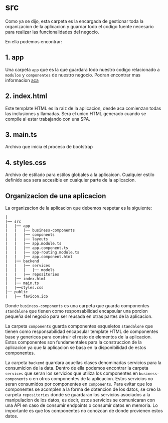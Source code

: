 # src

Como ya se dijo, esta carpeta es la encargada de gestionar toda la organizacion de la aplicacion y guardar todo el codigo fuente necesario para realizar las funcionalidades del negocio.

En ella podemos encontrar:

## 1. app

Una carpeta `app` que es la que guardara todo nuestro codigo relacionado a `modulos` y `componentes` de nuestro negocio. Podran encontrar mas informacion [aca](https://github.com/daniel18acevedo/DA2-Tecnologia/blob/angular-create-project/app.md)

## 2. index.html

Este template HTML es la raiz de la aplicacion, desde aca comienzan todas las inclusiones y llamadas. Sera el unico HTML generado cuando se compile al estar trabajando con una SPA.

## 3. main.ts

Archivo que inicia el proceso de bootstrap

## 4. styles.css

Archivo de estilado para estilos globales a la aplicaicon. Cualquier estilo definido aca sera accesible en cualquier parte de la aplicacion.

## Organizacion de una aplicacion

La organizacion de la aplicacion que debemos respetar es la siguiente:

```
|
|── src
|   |── app
|   |   |── business-components
|   |   |── components
|   |   |── layouts
|   |   |── app.module.ts
|   |   |── app.component.ts
|   |   |── app-routing.module.ts
|   |   |── app.component.html
|   |── backend
|   |   |── services
|   |   |   |── models
|   |   |── repositories
|   |── index.html
|   |── main.ts
|   |──styles.css
|── public
|   |── favicon.ico
```
Donde `business-components` es una carpeta que guarda componentes `standalone` que tienen como responsabilidad encapsular una porcion pequeña del negocio para ser reusada en otras partes de la aplicacion.

La carpeta `components` guarda componentes esqueletos `standalone` que tienen como responsabilidad encapsular template HTML de componentes base y genericos para construir el resto de elementos de la aplicacion. Estos componentes son fundamentales para la construccion de la aplicacion ya que la aplicacion se basa en la disponibilidad de estos componentes.

La carpeta `backend` guardara aquellas clases denominadas servicios para la consumicion de la data. Dentro de ella podemos encontrar la carpeta `services` que seran los servicios que utiliza los componentes en `business-components` o en otros componentes de la aplicacion. Estos servicios no seran consumidos por componentes en `components`. Para evitar que los componentes se acomplen a la forma de obtencion de los datos, se creo la carpeta `repositories` donde se guardaran los servicios asociados a la manipulacion de los datos, es decir, estos servicios se comunicaran con una API en caso de consumir endpoints o consumir datos en memoria. Lo importante es que los componentes no conozcan de donde provienen estos datos.
